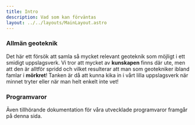 ```yaml
---
title: Intro
description: Vad som kan förväntas
layout: ../../layouts/MainLayout.astro
---
```


### Allmän geoteknik

Det här ett försök att samla så mycket relevant geoteknik som möjligt i ett smidigt uppslagsverk. Vi tror att mycket av **kunskapen** finns där ute, men att den är alltför spridd och vilket resulterar att man som geotekniker ibland famlar i **mörkret**!
Tanken är då att kunna kika in i vårt lilla uppslagsverk när minnet tryter eller när man helt enkelt inte vet!

### Programvaror

Även tillhörande dokumentation för våra utvecklade programvaror framgår på denna sida.
